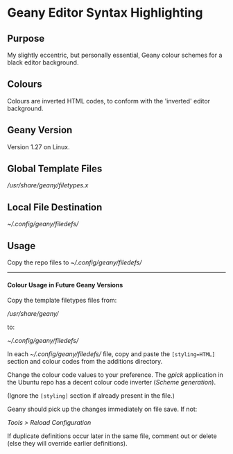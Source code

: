 
# Geany Editor Syntax Highlighting


## Purpose

My slightly eccentric, but personally essential, Geany colour schemes for a black editor background.


## Colours

Colours are inverted HTML codes, to conform with the 'inverted' editor background.


## Geany Version

Version 1.27 on Linux.


## Global Template Files

*/usr/share/geany/filetypes.x*


## Local File Destination

*~/.config/geany/filedefs/*


## Usage

Copy the repo files to *~/.config/geany/filedefs/*

----

#### Colour Usage in Future Geany Versions

Copy the template filetypes files from:

*/usr/share/geany/*

to:

*~/.config/geany/filedefs/*


In each *~/.config/geany/filedefs/* file, copy and paste the `[styling=HTML]` section and colour codes from the additions directory.

Change the colour code values to your preference.  The *gpick* application in the Ubuntu repo has a decent colour code inverter (*Scheme generation*).

(Ignore the `[styling]` section if already present in the file.)

Geany should pick up the changes immediately on file save. If not:

*Tools > Reload Configuration*

If duplicate definitions occur later in the same file, comment out or delete (else they will override earlier definitions).

